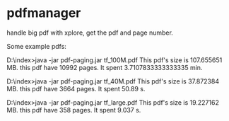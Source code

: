 pdfmanager
==========

handle big pdf with xplore, get the pdf and page number.

Some example pdfs:

D:\index>java -jar pdf-paging.jar tf_100M.pdf
This pdf's size is 107.655651 MB.
this pdf have 10992 pages.
It spent 3.7107833333333335 min.

D:\index>java -jar pdf-paging.jar tf_40M.pdf
This pdf's size is 37.872384 MB.
this pdf have 3664 pages.
It spent 50.89 s.

D:\index>java -jar pdf-paging.jar tf_large.pdf
This pdf's size is 19.227162 MB.
this pdf have 358 pages.
It spent 9.037 s.